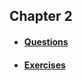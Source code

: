 ## Chapter 2

* #### [Questions](https://github.com/RiccardoMPesce/PythonDS3-Selected-Assignments/blob/main/chap2/chapter2_questions.ipynb)

* #### [Exercises](https://github.com/RiccardoMPesce/PythonDS3-Selected-Assignments/blob/main/chap2/chapter2_exercises.ipynb)